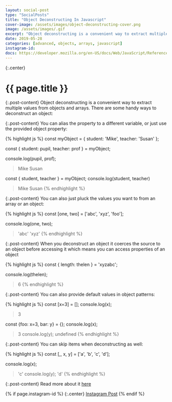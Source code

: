 ```yaml
---
layout: social-post
type: "SocialPosts"
title: "Object Deconstructing In Javascript"
cover-image: /assets/images/object-deconstructing-cover.png
image: /assets/images/.gif
excerpt: "Object deconstructing is a convenient way to extract multiple values from objects and arrays."
date: 2019-05-28
categories: [advanced, objects, arrays, javascript]
instagram-id: 
docs: https://developer.mozilla.org/en-US/docs/Web/JavaScript/Reference/Operators/Destructuring_assignment
---
```

{:.center}
# {{ page.title }}

{:.post-content}
Object deconstructing is a convenient way to extract multiple values from objects
and arrays. There are some handy ways to deconstruct an object:

{:.post-content}
You can alias the property to a different variable, or just use the provided
object property:

{% highlight js %}
const myObject = {
    student: 'Mike',
    teacher: 'Susan'
};

const { student: pupil, teacher: prof } = myObject;

console.log(pupil, prof);
> Mike Susan

const { student, teacher } = myObject;
console.log(student, teacher)
> Mike Susan
{% endhighlight %}

{:.post-content}
You can also just pluck the values you want to from an array or an object:

{% highlight js %}
const [one, two] = ['abc', 'xyz', 'foo'];

console.log(one, two);
> 'abc' 'xyz'
{% endhighlight %}

{:.post-content}
When you deconstruct an object it coerces the source to an object before 
accessing it which means you can access properties of an object

{% highlight js %}
const { length: thelen } = 'xyzabc';

console.log(thelen);
> 6
{% endhighlight %}

{:.post-content}
You can also provide default values in object patterns:

{% highlight js %}
const [x=3] = [];
console.log(x);
> 3

const {foo: x=3, bar: y} = {};
console.log(x);
> 3
console.log(y);
> undefined
{% endhighlight %}

{:.post-content}
You can skip items when deconstructing as well:

{% highlight js %}
const [,, x, y] = ['a', 'b', 'c', 'd'];

console.log(x);
> 'c'
console.log(y);
> 'd'
{% endhighlight %}

{:.post-content}
Read more about it <a href="{{page.docs}}" target="_blank">here</a>

{% if page.instagram-id %}
{:.center}
<a class="insta-link" href="https://www.instagram.com/p/{{page.instagram-id}}" target="_blank">Instagram Post</a>
{% endif %}
